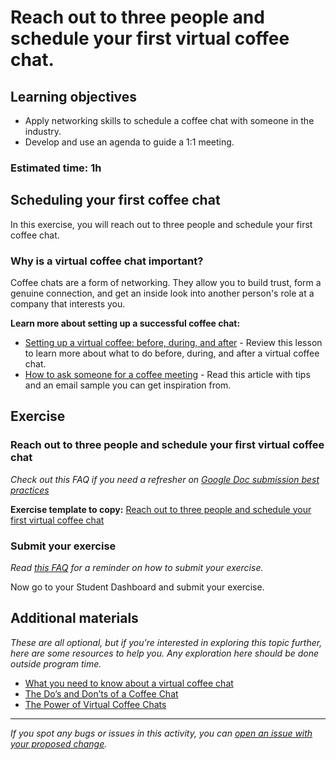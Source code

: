 # Reach out to three people and schedule your first virtual coffee chat.

## Learning objectives

- Apply networking skills to schedule a coffee chat with someone in the industry.
- Develop and use an agenda to guide a 1:1 meeting.

### **Estimated time**: 1h

## Scheduling your first coffee chat

In this exercise, you will reach out to three people and schedule your first coffee chat. 

### Why is a virtual coffee chat important?

Coffee chats are a form of networking. They allow you to build trust, form a genuine connection, and get an inside look into another person's role at a company that interests you. 

**Learn more about setting up a successful coffee chat:**

- [Setting up a virtual coffee: before, during, and after](https://github.com/microverseinc/curriculum-professional-skills/blob/main/soft-skills/setting-up-a-virtual-coffee-before-during-and-after.md) - Review this lesson to learn more about what to do before, during, and after a virtual coffee chat.
- [How to ask someone for a coffee meeting](https://life-longlearner.com/the-art-of-asking-someone-to-meet-for-coffee/) - Read this article with tips and an email sample you can get inspiration from.

## Exercise

### Reach out to three people and schedule your first virtual coffee chat

*Check out this FAQ if you need a refresher on [Google Doc submission best practices](https://microverse.zendesk.com/hc/en-us/articles/360063156813)*

**Exercise template to copy:** [Reach out to three people and schedule your first virtual coffee chat](https://docs.google.com/document/d/1ko9M7oSCEFd8nVZ6jcO_-KdBJjogoBDEtnIyH0j1ioI/edit?usp=sharing)

### Submit your exercise

*Read [this FAQ](https://microverse.zendesk.com/hc/en-us/articles/360061344234) for a reminder on how to submit your exercise.* 

Now go to your Student Dashboard and submit your exercise.

## Additional materials

*These are all optional, but if you're interested in exploring this topic further, here are some resources to help you. Any exploration here should be done outside program time.*

- [What you need to know about a virtual coffee chat](https://www.fullyprepped.ca/blog-posts/what-you-need-to-know-about-a-virtual-coffee-chat)
- [The Do’s and Don’ts of a Coffee Chat](https://blog.transparentcareer.com/college-students/career-advice/dos-donts-coffee-chat/)
- [The Power of Virtual Coffee Chats](https://medium.com/@chrisweier_/the-power-of-virtual-coffee-chats-1774bca8959b)


------

_If you spot any bugs or issues in this activity, you can [open an issue with your proposed change](https://github.com/microverseinc/curriculum-transversal-skills/blob/main/git-github/articles/open_issue.md)._
